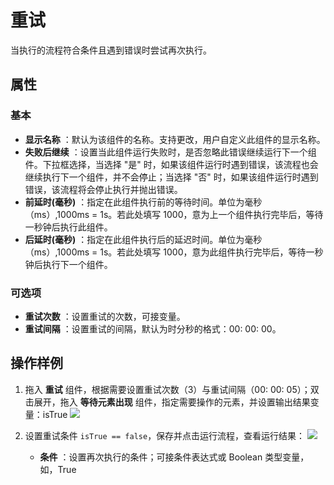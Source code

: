 # 重试

当执行的流程符合条件且遇到错误时尝试再次执行。

## 属性

### 基本

- **显示名称** ：默认为该组件的名称。支持更改，用户自定义此组件的显示名称。
- **失败后继续** ：设置当此组件运行失败时，是否忽略此错误继续运行下一个组件。下拉框选择，当选择 "是" 时，如果该组件运行时遇到错误，该流程也会继续执行下一个组件，并不会停止；当选择 "否" 时，如果该组件运行时遇到错误，该流程将会停止执行并抛出错误。
- **前延时(毫秒)** ：指定在此组件执行前的等待时间。单位为毫秒（ms）,1000ms = 1s。若此处填写 1000，意为上一个组件执行完毕后，等待一秒钟后执行此组件。
- **后延时(毫秒)** ：指定在此组件执行后的延迟时间。单位为毫秒（ms）,1000ms = 1s。若此处填写 1000，意为此组件执行完毕后，等待一秒钟后执行下一个组件。

### 可选项

- **重试次数** ：设置重试的次数，可接变量。
- **重试间隔** ：设置重试的间隔，默认为时分秒的格式：00: 00: 00。

## 操作样例

1. 拖入 **重试** 组件，根据需要设置重试次数（3）与重试间隔（00: 00: 05）；双击展开，拖入 **等待元素出现** 组件，指定需要操作的元素，并设置输出结果变量：isTrue
![](https://docimages.blob.core.chinacloudapi.cn/images/Activities/Retry-1.png)

2. 设置重试条件 `isTrue == false`，保存并点击运行流程，查看运行结果：
![](https://docimages.blob.core.chinacloudapi.cn/images/Activities/Retry-2.png)

    - **条件** ：设置再次执行的条件；可接条件表达式或 Boolean 类型变量，如，True
